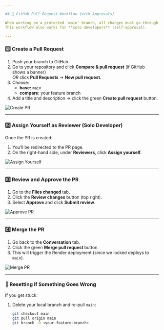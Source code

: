 ```yaml
---

## 🔐 GitHub Pull Request Workflow (with Approvals)

When working on a protected `main` branch, all changes must go through a Pull Request (PR).  
This workflow also works for **solo developers** (self-approval).

---
```


### 1️⃣ Create a Pull Request

1. Push your branch to GitHub.
2. Go to your repository and click **Compare & pull request** (if GitHub shows a banner)  
   _OR_ click **Pull Requests** → **New pull request**.
3. Choose:
   - **base:** `main`
   - **compare:** your feature branch
4. Add a title and description → click the green **Create pull request** button.

![Create PR](./screenshots/create-pr.png)

---

### 2️⃣ Assign Yourself as Reviewer (Solo Developer)

Once the PR is created:
1. You’ll be redirected to the PR page.
2. On the right-hand side, under **Reviewers**, click **Assign yourself**.

![Assign Yourself](./screenshots/assign-yourself.png)

---

### 3️⃣ Review and Approve the PR

1. Go to the **Files changed** tab.
2. Click the **Review changes** button (top right).
3. Select **Approve** and click **Submit review**.

![Approve PR](./screenshots/approve-pr.png)

---

### 4️⃣ Merge the PR

1. Go back to the **Conversation** tab.
2. Click the green **Merge pull request** button.
3. This will trigger the Render deployment (since we locked deploys to `main`).

![Merge PR](./screenshots/merge-pr.png)

---

### 🔄 Resetting if Something Goes Wrong
If you get stuck:
1. Delete your local branch and re-pull `main`:
   ```bash
   git checkout main
   git pull origin main
   git branch -D <your-feature-branch>
